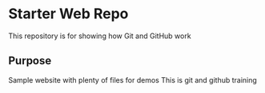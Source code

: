 # Starter Web Repo

This repository is for showing how Git and GitHub work

## Purpose

Sample website with plenty of files for demos
This is git and github training
